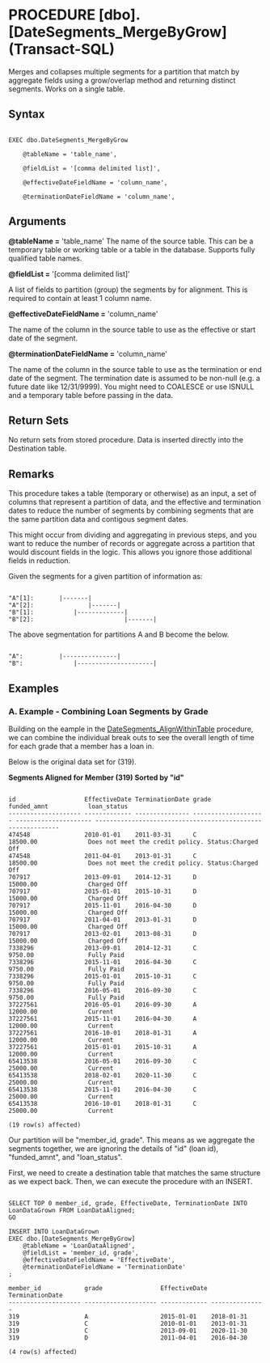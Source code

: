 # PROCEDURE [dbo].[DateSegments_MergeByGrow] (Transact-SQL)

Merges and collapses multiple segments for a partition that match by aggregate fields using a grow/overlap method and returning distinct segments. Works on a single table. 

## Syntax
<pre><code>
EXEC dbo.DateSegments_MergeByGrow

    @tableName = 'table_name',

    @fieldList = '[comma delimited list]',

    @effectiveDateFieldName = 'column_name',

    @terminationDateFieldName = 'column_name',
</code></pre>

## Arguments

__@tableName =__ 'table_name'
The name of the source table. This can be a temporary table or working table or a table in the database. Supports fully qualified table names.

__@fieldList =__ '[comma delimited list]'

A list of fields to partition (group) the segments by for alignment. This is required to contain at least 1 column name. 

__@effectiveDateFieldName =__ 'column_name'

The name of the column in the source table to use as the effective or start date of the segment. 

__@terminationDateFieldName =__ 'column_name'

The name of the column in the source table to use as the termination or end date of the segment. The termination date is assumed to be non-null (e.g. a future date like 12/31/9999). You might need to COALESCE or use ISNULL and a temporary table before passing in the data.

## Return Sets 

No return sets from stored procedure. Data is inserted directly into the Destination table.

## Remarks

This procedure takes a table (temporary or otherwise) as an input, a set of columns that represent a partition of data, and the effective and termination dates to reduce the number of segments by combining segments that are the same partition data and contigous segment dates. 

This might occur from dividing and aggregating in previous steps, and you want to reduce the number of records or aggregate across a partition that would discount fields in the logic. This allows you ignore those additional fields in reduction.

Given the segments for a given partition of information as:

<pre><code>
"A"[1]:       |-------|   
"A"[2]:               |-------|   
"B"[1]:           |-------------|
"B"[2]:                         |-------|   
</code></pre>

The above segmentation for partitions A and B become the below.

<pre><code>
"A":          |---------------|   
"B":              |---------------------|
</code></pre>

## Examples

### A. Example - Combining Loan Segments by Grade

Building on the eample in the [DateSegments_AlignWithinTable]() procedure, we can combine the individual break outs to see the overall length of time for each grade that a member has a loan in.

Below is the original data set for (319).

__Segments Aligned for Member (319) Sorted by "id"__
<pre><code>
id                   EffectiveDate TerminationDate grade                funded_amnt           loan_status
-------------------- ------------- --------------- -------------------- --------------------- ------------------------------------------------------------
474548               2010-01-01    2011-03-31      C                    18500.00              Does not meet the credit policy. Status:Charged Off
474548               2011-04-01    2013-01-31      C                    18500.00              Does not meet the credit policy. Status:Charged Off
707917               2013-09-01    2014-12-31      D                    15000.00              Charged Off
707917               2015-01-01    2015-10-31      D                    15000.00              Charged Off
707917               2015-11-01    2016-04-30      D                    15000.00              Charged Off
707917               2011-04-01    2013-01-31      D                    15000.00              Charged Off
707917               2013-02-01    2013-08-31      D                    15000.00              Charged Off
7338296              2013-09-01    2014-12-31      C                    9750.00               Fully Paid
7338296              2015-11-01    2016-04-30      C                    9750.00               Fully Paid
7338296              2015-01-01    2015-10-31      C                    9750.00               Fully Paid
7338296              2016-05-01    2016-09-30      C                    9750.00               Fully Paid
37227561             2016-05-01    2016-09-30      A                    12000.00              Current
37227561             2015-11-01    2016-04-30      A                    12000.00              Current
37227561             2016-10-01    2018-01-31      A                    12000.00              Current
37227561             2015-01-01    2015-10-31      A                    12000.00              Current
65413538             2016-05-01    2016-09-30      C                    25000.00              Current
65413538             2018-02-01    2020-11-30      C                    25000.00              Current
65413538             2015-11-01    2016-04-30      C                    25000.00              Current
65413538             2016-10-01    2018-01-31      C                    25000.00              Current

(19 row(s) affected)
</code></pre>

Our partition will be "member_id, grade". This means as we aggregate the segments together, we are ignoring the details of "id" (loan id), "funded_amnt", and "loan_status".

First, we need to create a destination table that matches the same structure as we expect back. Then, we can execute the procedure with an INSERT. 

<pre><code>
SELECT TOP 0 member_id, grade, EffectiveDate, TerminationDate INTO LoanDataGrown FROM LoanDataAligned;
GO

INSERT INTO LoanDataGrown
EXEC dbo.[DateSegments_MergeByGrow]
	@tableName = 'LoanDataAligned',
	@fieldList = 'member_id, grade',
	@effectiveDateFieldName = 'EffectiveDate',
	@terminationDateFieldName = 'TerminationDate'
;

member_id            grade                EffectiveDate TerminationDate
-------------------- -------------------- ------------- ---------------
319                  A                    2015-01-01    2018-01-31
319                  C                    2010-01-01    2013-01-31
319                  C                    2013-09-01    2020-11-30
319                  D                    2011-04-01    2016-04-30

(4 row(s) affected)
</code></pre>
